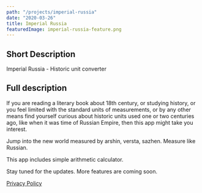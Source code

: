 ```yaml
---
path: "/projects/imperial-russia"
date: "2020-03-26"
title: Imperial Russia
featuredImage: imperial-russia-feature.png
---
```


## Short Description

Imperial Russia - Historic unit converter

## Full description

If you are reading a literary book about 18th century, or studying history, or you feel limited with the standard units of measurements, or by any other means find yourself curious about historic units used one or two centuries ago, like when it was time of Russian Empire, then this app might take you interest.

Jump into the new world measured by arshin, versta, sazhen. Measure like Russian.

This app includes simple arithmetic calculator. 

Stay tuned for the updates. More features are coming soon.

[Privacy Policy](/projects/imperial-russia/privacy-policy)